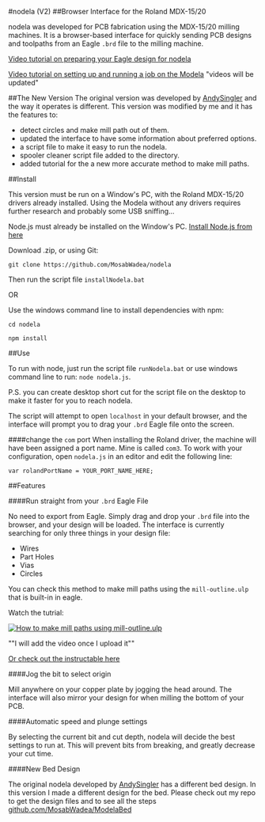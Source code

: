 #nodela (V2)
##Browser Interface for the Roland MDX-15/20

nodela was developed for PCB fabrication using the MDX-15/20 milling machines. It is a browser-based interface for quickly sending PCB designs and toolpaths from an Eagle `.brd` file to the milling machine.

[Video tutorial on preparing your Eagle design for nodela](https://vimeo.com/119003450)

[Video tutorial on setting up and running a job on the Modela](https://vimeo.com/119725323)
"videos will be updated"

##The New Version
The original version was developed by [AndySingler](https://github.com/andySigler) and the way it operates is different.
This version was modified by me and it has the features to:

+ detect circles and make mill path out of them.
+ updated the interface to have some information about preferred options.
+ a script file to make it easy to run the nodela.
+ spooler cleaner script file added to the directory.
+ added tutorial for the a new more accurate method to make mill paths.

##Install

This version must be run on a Window's PC, with the Roland MDX-15/20 drivers already installed. Using the Modela without any drivers requires further research and probably some USB sniffing...

Node.js must already be installed on the Window's PC.
[Install Node.js from here](https://nodejs.org/en/)

Download  .zip, or using Git:

`git clone https://github.com/MosabWadea/nodela`

Then run the script file ```installNodela.bat```

OR

Use the windows command line to install dependencies with npm:

```cd nodela```

```npm install```


##Use

To run with node, just run the script file ```runNodela.bat``` or use windows command line to run:
```node nodela.js```.

P.S. you can create desktop short cut for the script file on the desktop to make it faster for you to reach nodela.

The script will attempt to open `localhost` in your default browser, and the interface will prompt you to drag your `.brd` Eagle file onto the screen.

####change the `com` port
When installing the Roland driver, the machine will have been assigned a port name. Mine is called `com3`. To work with your configuration, open `nodela.js` in an editor and edit the following line:

```var rolandPortName = YOUR_PORT_NAME_HERE;```

##Features

####Run straight from your `.brd` Eagle File

No need to export from Eagle. Simply drag and drop your `.brd` file into the browser, and your design will be loaded. The interface is currently searching for only three things in your design file:

 - Wires
 - Part Holes
 - Vias
 - Circles

You can check this method to make mill paths using the `mill-outline.ulp` that is built-in in eagle.

Watch the tutrial:

[![How to make mill paths using mill-outline.ulp](http://img.youtube.com/vi/YOUTUBE_VIDEO_ID_HERE/0.jpg)](http://www.youtube.com/watch?v=YOUTUBE_VIDEO_ID_HERE)

""I will add the video once I upload it""

[Or check out the instructable here](#)

####Jog the bit to select origin

Mill anywhere on your copper plate by jogging the head around. The interface will also mirror your design for when milling the bottom of your PCB.

####Automatic speed and plunge settings

By selecting the current bit and cut depth, nodela will decide the best settings to run at. This will prevent bits from breaking, and greatly decrease your cut time.

####New Bed Design

The original nodela developed by [AndySingler](https://github.com/andySigler) has a different bed design.
In this version I made a different design for the bed. Please check out my repo to get the design files and to see all the steps [github.com/MosabWadea/ModelaBed](https://github.com/MosabWadea/ModelaBed)
